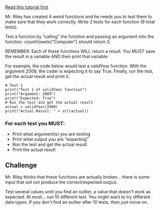 [Read this tutorial first](https://bradleycodeu.github.io/apcsp/py/pythonfunctions)

Mr. Riley has created 4 weird functions and he needs you to test them to make sure that they work correctly. Write 2 tests for each function (8 total tests).

Test a function by “calling” the function and passing an argument into the function. countVowels(“Computer”) should return 3.

REMEMBER: Each of these functions WILL return a result. You MUST save the result in a variable AND then print that variable.

For example, the code below would test a validYear function. With the argument 2009, the coder is expecting it to say True. Finally, run the test, get the actual result and print it.

```
# Test 1
print("Test 1 of validYear function")
print("Argument: 2009")
print("Expected: True")
# Run the test and get the actual result
actual = validYear(2009)
print("Actual Result: " + str(actual))
```

### For each test you MUST:
  - Print what argument(s) you are testing
  - Print what output you are "expecting"
  - Run the test and get the actual result
  - Print the actual result


## Challenge

Mr. Riley thinks that these functions are actually broken... there is some input that will not produce the correct/expected output.

Test several values until you find an outlier, a value that doesn't work as expected. At most... run 10 different test. You might want to try different data types. If you don't find an outlier after 10 tests, then just move on.